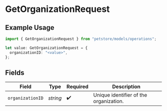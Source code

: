 # GetOrganizationRequest

## Example Usage

```typescript
import { GetOrganizationRequest } from "petstore/models/operations";

let value: GetOrganizationRequest = {
  organizationID: "<value>",
};
```

## Fields

| Field                                  | Type                                   | Required                               | Description                            |
| -------------------------------------- | -------------------------------------- | -------------------------------------- | -------------------------------------- |
| `organizationID`                       | *string*                               | :heavy_check_mark:                     | Unique identifier of the organization. |